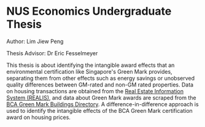 # NUS Economics Undergraduate Thesis

Author: Lim Jiew Peng

Thesis Advisor: Dr Eric Fesselmeyer

This thesis is about identifying the intangible award effects that an environmental certification like Singapore's Green Mark provides, separating them from other effects such as energy savings or unobserved quality differences between GM-rated and non-GM rated properties. Data on housing transactions are obtained from the [Real Estate Information System (REALIS)](https://spring.ura.gov.sg/lad/ore/login/index.cfm), and data about Green Mark awards are scraped from the [BCA Green Mark Buildings Directory](https://www.bca.gov.sg/green_mark/KnowledgeResources/BuildingDirectory.aspx). A difference-in-difference approach is used to identify the intangible effects of the BCA Green Mark certification award on housing prices.
